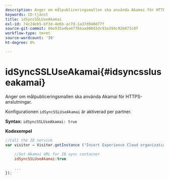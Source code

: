 ```yaml
---
description: Anger om målpubliceringsmallen ska använda Akamai för HTTPS-anslutningar.
keywords: ID-tjänst
title: idSyncSSLUseAkamai
exl-id: 74c24eb5-bf3d-4e6b-ac7d-1a37d940d77f
source-git-commit: 06e935a4ba4776baa900d3dc91e294c92b873c0f
workflow-type: tm+mt
source-wordcount: '39'
ht-degree: 0%

---
```


# idSyncSSLUseAkamai{#idsyncssluseakamai}

Anger om målpubliceringsmallen ska använda Akamai för HTTPS-anslutningar.

Konfigurationen `idSyncSSLUseAkamai` är aktiverad per partner.

**Syntax:** `idSyncSSLUseAkamai: true`

**Kodexempel**

```js
//Call the ID service 
var visitor = Visitor.getInstance ("Insert Experience Cloud organization ID here",{ 
 
    //Set Akamai URL for ID sync container 
    idSyncSSLUseAkamai:true 
 
    ... 
});
```
